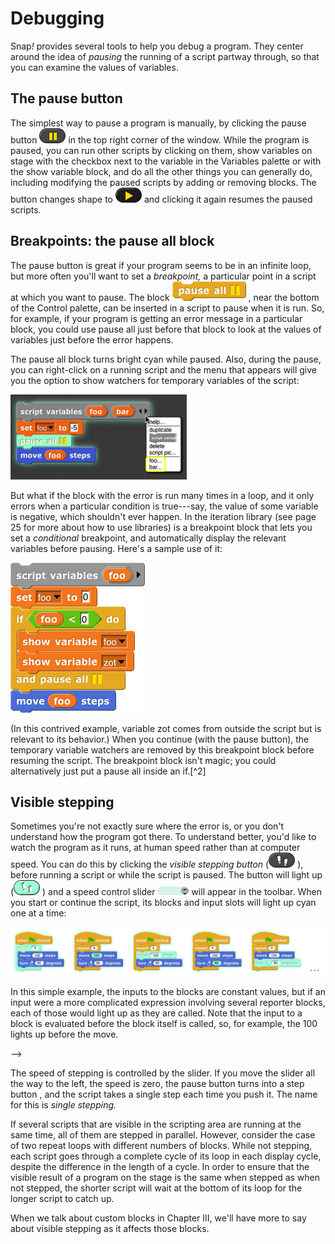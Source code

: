 # Debugging

Snap<em>!</em> provides several tools to help you debug a program. They center
around the idea of *pausing* the running of a script partway through, so
that you can examine the values of variables.

## The pause button

The simplest way to pause a program is manually, by clicking the pause button ![](assets/images/image116.png) <!-- {width="28" height="16"} -->
 in the top right corner of the window. While the program is paused, you can run other scripts by clicking on them, show variables on stage with the checkbox next to the variable in the Variables palette or with the show variable block, and do all the other things you can generally do, including modifying the paused scripts by adding or removing blocks. The button changes shape to ![](assets/images/image115.png) <!-- {width="28px" height="16px"} --> and clicking it again resumes the paused scripts.

## Breakpoints: the pause all block


The pause button is great if your program seems to be in an infinite loop, but more often you'll want to set a *breakpoint,* a particular point in a script at which you want to pause. The block ![](assets/images/image117.png) <!-- {width="79px" height="21px"} -->, near the bottom of the Control palette, can be inserted in a script to pause when it is run. So, for example, if your program is getting an error message in a particular block, you could use pause all just before that block to look at the values of variables just before the error happens.

The pause all block turns bright cyan while paused. Also, during the pause, you can right-click on a running script and the menu that appears will give you the option to show watchers for temporary variables of the script:

![](assets/images/image118.png) <!-- {width="181px" height="87px"} -->

But what if the block with the error is run many times in a loop, and it only errors when a particular condition is true---say, the value of some variable is negative, which shouldn't ever happen. In the iteration library (see page 25 for more about how to use libraries) is a breakpoint block that lets you set a *conditional* breakpoint, and automatically display the relevant variables before pausing. Here's a sample use of it:

![](assets/images/image119.png) <!-- {width="115px" height="128px"} -->

(In this contrived example, variable zot
comes from outside the script but is relevant to its behavior.) When you
continue (with the pause button), the temporary variable watchers are
removed by this breakpoint block before resuming the script. The
breakpoint block isn't magic; you could alternatively just put a pause
all inside an if.[^2]

## Visible stepping


Sometimes you're not exactly sure where the error is, or you don't understand how the program got there. To understand better, you'd like to watch the program as it runs, at human speed rather than at computer speed. You can do this by clicking the *visible stepping button* (![](assets/images/image121.png) <!-- {width="28" height="16"} -->
), before running a script or while the script is paused. The button will light up (![](assets/images/image123.png) <!-- {width="28" height="16"} -->
) and a speed control slider ![](assets/images/image122.png) <!-- {width="52px" height="15px"} --> will appear in the toolbar. When you start or continue the script, its blocks and input slots will light up cyan one at a time:

![](assets/images/image124.png) <!-- {width="720px" height="110px"} -->

In this simple example, the inputs to the blocks are constant values, but if an input were a more complicated expression involving several reporter blocks, each of those would light up as they are called. Note that the input to a block is evaluated before the block itself is called, so, for example, the 100 lights up before the move.

<!--![](assets/images/image134.png) <!-- {width="28px" height="16px"} -->-->

The speed of stepping is controlled by the slider. If you move the slider all the way to the left, the speed is zero, the pause button turns into a step button , and the script takes a single step each time you push it. The name for this is *single stepping.*

If several scripts that are visible in the scripting area are running at
the same time, all of them are stepped in parallel. However, consider
the case of two repeat loops with different numbers of blocks. While not
stepping, each script goes through a complete cycle of its loop in each
display cycle, despite the difference in the length of a cycle. In order
to ensure that the visible result of a program on the stage is the same
when stepped as when not stepped, the shorter script will wait at the
bottom of its loop for the longer script to catch up.

When we talk about custom blocks in Chapter III, we'll have more to say
about visible stepping as it affects those blocks.
